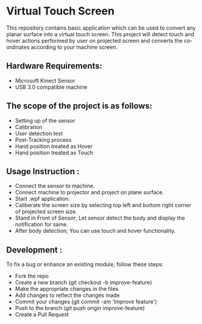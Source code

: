 # Virtual Touch Screen

This repository contains basic application which can be used to convert any planar surface into a virtual touch screen. This project will detect touch and hover actions performed by user on projected screen and converts the co-ordinates according to your machine screen.

##  Hardware Requirements:
- Microsoft Kinect Sensor
- USB 3.0 compatible machine

## The scope of the project is as follows:

 - Setting up of the sensor
-  Calibration
-  User detection test
-  Post-Tracking process
-  Hand position treated as Hover
-  Hand position treated as Touch


## Usage Instruction :
-  Connect the sensor to machine.
-  Connect machine to projector and project on plane surface.
-  Start .wpf application.
-  Caliberate the screen size by selecting top left and bottom right corner of projected screen size.
-  Stand in Front of Sensor; Let sensor detect the body and display the notification for same.
-  After body detection; You can use touch and hover functionality.


## Development :

To fix a bug or enhance an existing module, follow these steps:

- Fork the repo
- Create a new branch (git checkout -b improve-feature)
- Make the appropriate changes in the files
- Add changes to reflect the changes made
- Commit your changes (git commit -am 'Improve feature')
- Push to the branch (git push origin improve-feature)
- Create a Pull Request
